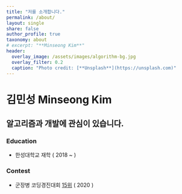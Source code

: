 ```yaml
---
title: "저를 소개합니다."
permalink: /about/
layout: single
share: false
author_profile: true
taxonomy: about
# excerpt: "**Minseong Kim**"
header:
  overlay_image: /assets/images/algorithm-bg.jpg
  overlay_filter: 0.2
  caption: "Photo credit: [**Unsplash**](https://unsplash.com)" 
---
```

# 김민성 Minseong Kim
## 알고리즘과 개발에 관심이 있습니다.  
### Education
  - 한성대학교 재학 ( 2018 ~ ) 

### Contest 
  - 군장병 코딩경진대회 [15위](https://programmers.co.kr/competitions/350/2020-practice-coding) ( 2020 )
